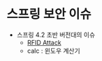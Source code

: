 # 스프링 보안 이슈

- 스프링 4.2 초반 버전대의 이슈
  - [RFID Attack](https://www.trustwave.com/en-us/resources/blogs/spiderlabs-blog/reflected-file-download-a-new-web-attack-vector/)
  - calc : 윈도우 계산기
